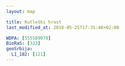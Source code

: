 ```yaml
---
layout: map

title: Kutleški hrast
last_modified_at: 2018-05-25T17:35:48+02:00

WDPA: [555589070]
BioRaS: [323]
geoSrbija:
  L1_182: [121]
---
```

